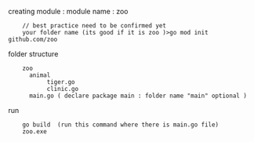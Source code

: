 creating module : module name : zoo

        // best practice need to be confirmed yet
        your folder name (its good if it is zoo )>go mod init github.com/zoo
    

folder structure

        zoo
          animal
               tiger.go
               clinic.go
          main.go ( declare package main : folder name "main" optional )
              

run

        go build  (run this command where there is main.go file)
        zoo.exe
